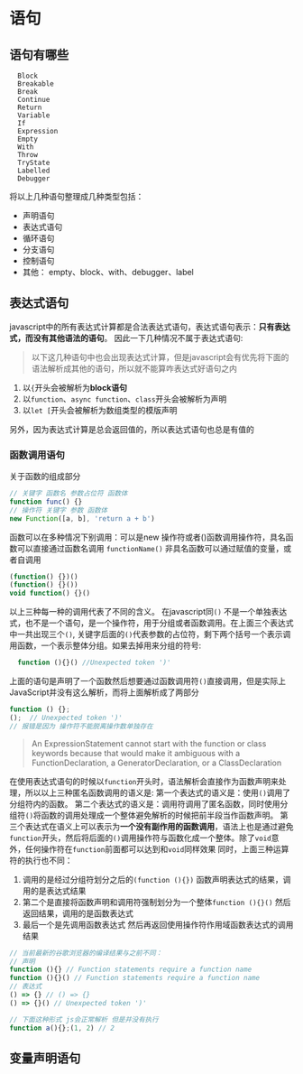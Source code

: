 # 语句
## 语句有哪些
```
  Block
  Breakable
  Break
  Continue
  Return
  Variable
  If
  Expression
  Empty
  With
  Throw
  TryState
  Labelled
  Debugger
```
将以上几种语句整理成几种类型包括：
  + 声明语句
  + 表达式语句
  + 循环语句
  + 分支语句
  + 控制语句
  + 其他： empty、block、with、debugger、label
## 表达式语句
javascript中的所有表达式计算都是合法表达式语句，表达式语句表示：**只有表达式，而没有其他语法的语句**。
因此一下几种情况不属于表达式语句:
> 以下这几种语句中也会出现表达式计算，但是javascript会有优先将下面的语法解析成其他的语句，所以就不能算咋表达式好语句之内
  1. 以`{`开头会被解析为**block语句**
  2. 以`function`、`async function`、`class`开头会被解析为声明
  3. 以`let [`开头会被解析为数组类型的模版声明

另外，因为表达式计算是总会返回值的，所以表达式语句也总是有值的
### 函数调用语句
关于函数的组成部分
```js
// 关键字 函数名 参数占位符 函数体
function func() {}
// 操作符 关键字 参数 函数体
new Function([a, b], 'return a + b')
```
函数可以在多种情况下别调用：可以是new 操作符或者()函数调用操作符，具名函数可以直接通过函数名调用 `functionName()` 非具名函数可以通过赋值的变量，或者自调用
```js
(function() {})()
(function() {}())
void function() {}()
```
以上三种每一种的调用代表了不同的含义。
在javascript同`()` 不是一个单独表达式，也不是一个语句，是一个操作符，用于分组或者函数调用。在上面三个表达式中一共出现三个`()`, 关键字后面的`()`代表参数的占位符，剩下两个括号一个表示调用函数，一个表示整体分组。如果去掉用来分组的符号:
```js
  function (){}() //Unexpected token ')'
```
上面的语句是声明了一个函数然后想要通过函数调用符`()`直接调用，但是实际上JavaScript并没有这么解析，而将上面解析成了两部分
```js
function () {};
();  // Unexpected token ')'
// 报错是因为 操作符不能脱离操作数单独存在

```
>  An ExpressionStatement cannot start with the function or class keywords because that would make it ambiguous with a FunctionDeclaration, a GeneratorDeclaration, or a ClassDeclaration

在使用表达式语句的时候以`function`开头时，语法解析会直接作为函数声明来处理，所以以上三种匿名函数调用的语义是:
第一个表达式的语义是：使用`()`调用了分组符内的函数。
第二个表达式的语义是：调用符调用了匿名函数，同时使用分组符`()`将函数的调用处理成一个整体避免解析的时候把前半段当作函数声明。
第三个表达式在语义上可以表示为**一个没有副作用的函数调用**，语法上也是通过避免`function`开头，然后将后面的`()`调用操作符与函数化成一个整体。除了`void`意外，任何操作符在`function`前面都可以达到和`void`同样效果
同时，上面三种运算符的执行也不同：
1. 调用的是经过分组符划分之后的`(function (){})` 函数声明表达式的结果，调用的是表达式结果
2. 第二个是直接将函数声明和调用符强制划分为一个整体`function (){}()` 然后返回结果，调用的是函数表达式
3. 最后一个是先调用函数表达式 然后再返回使用操作符作用域函数表达式的调用结果

```js
// 当前最新的谷歌浏览器的编译结果与之前不同：
// 声明
function (){} // Function statements require a function name
function (){}() // Function statements require a function name
// 表达式
() => {} // () => {}
() => {}() // Unexpected token ')'

// 下面这种形式 js会正常解析 但是并没有执行
function a(){};(1, 2) // 2

```
## 变量声明语句

